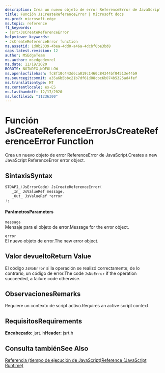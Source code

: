 ```yaml
---
description: Crea un nuevo objeto de error ReferenceError de JavaScript.
title: Función JsCreateReferenceError | Microsoft docs
ms.prod: microsoft-edge
ms.topic: reference
f1_keywords:
- jsrt/JsCreateReferenceError
helpviewer_keywords:
- JsCreateReferenceError function
ms.assetid: 1d0b2339-4bea-4dd0-a46a-4dcbf0be3bd8
caps.latest.revision: 12
author: MSEdgeTeam
ms.author: msedgedevrel
ms.date: 11/19/2020
ROBOTS: NOINDEX,NOFOLLOW
ms.openlocfilehash: fc8f10c443d6ca019c1460c84344bf04513e44b9
ms.sourcegitcommit: a35a6b5bbc21b7df61d08cbc6b074b5325ad4fef
ms.translationtype: MT
ms.contentlocale: es-ES
ms.lasthandoff: 12/17/2020
ms.locfileid: "11236300"
---
```

# <span data-ttu-id="f1ed8-103">Función JsCreateReferenceError</span><span class="sxs-lookup"><span data-stu-id="f1ed8-103">JsCreateReferenceError Function</span></span>

<span data-ttu-id="f1ed8-104">Crea un nuevo objeto de error ReferenceError de JavaScript.</span><span class="sxs-lookup"><span data-stu-id="f1ed8-104">Creates a new JavaScript ReferenceError error object.</span></span>
  
## <span data-ttu-id="f1ed8-105">Sintaxis</span><span class="sxs-lookup"><span data-stu-id="f1ed8-105">Syntax</span></span>  
  
```cpp  
STDAPI_(JsErrorCode) JsCreateReferenceError(  
   _In_ JsValueRef message,  
   _Out_ JsValueRef *error  
);  
```  
  
#### <span data-ttu-id="f1ed8-106">Parámetros</span><span class="sxs-lookup"><span data-stu-id="f1ed8-106">Parameters</span></span>  
 `message`  
 <span data-ttu-id="f1ed8-107">Mensaje para el objeto de error.</span><span class="sxs-lookup"><span data-stu-id="f1ed8-107">Message for the error object.</span></span>  
  
 `error`  
 <span data-ttu-id="f1ed8-108">El nuevo objeto de error.</span><span class="sxs-lookup"><span data-stu-id="f1ed8-108">The new error object.</span></span>  
  
## <span data-ttu-id="f1ed8-109">Valor devuelto</span><span class="sxs-lookup"><span data-stu-id="f1ed8-109">Return Value</span></span>  
 <span data-ttu-id="f1ed8-110">El código `JsNoError` si la operación se realizó correctamente; de lo contrario, un código de error.</span><span class="sxs-lookup"><span data-stu-id="f1ed8-110">The code `JsNoError` if the operation succeeded, a failure code otherwise.</span></span>  
  
## <span data-ttu-id="f1ed8-111">Observaciones</span><span class="sxs-lookup"><span data-stu-id="f1ed8-111">Remarks</span></span>  
 <span data-ttu-id="f1ed8-112">Requiere un contexto de script activo.</span><span class="sxs-lookup"><span data-stu-id="f1ed8-112">Requires an active script context.</span></span>  
  
## <span data-ttu-id="f1ed8-113">Requisitos</span><span class="sxs-lookup"><span data-stu-id="f1ed8-113">Requirements</span></span>  
 <span data-ttu-id="f1ed8-114">**Encabezado:** jsrt. h</span><span class="sxs-lookup"><span data-stu-id="f1ed8-114">**Header:** jsrt.h</span></span>  
  
## <span data-ttu-id="f1ed8-115">Consulta también</span><span class="sxs-lookup"><span data-stu-id="f1ed8-115">See Also</span></span>  
 [<span data-ttu-id="f1ed8-116">Referencia (tiempo de ejecución de JavaScript)</span><span class="sxs-lookup"><span data-stu-id="f1ed8-116">Reference (JavaScript Runtime)</span></span>](../chakra-hosting/reference-javascript-runtime.md)
